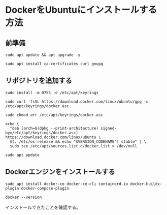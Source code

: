 # DockerをUbuntuにインストールする方法

## 前準備
```
sudo apt update && apt upgrade -y
```
```
sudo apt install ca-certificates curl gnupg
```

## リポジトリを追加する
```
sudo install -m 0755 -d /etc/apt/keyrings
```
```
sudo curl -fsSL https://download.docker.com/linux/ubuntu/gpg -o /etc/apt/keyrings/docker.asc
```
```
sudo chmod a+r /etc/apt/keyrings/docker.asc
```
```
echo \
  "deb [arch=$(dpkg --print-architecture) signed-by=/etc/apt/keyrings/docker.asc] https://download.docker.com/linux/ubuntu \
  $(. /etc/os-release && echo "$VERSION_CODENAME") stable" | \
  sudo tee /etc/apt/sources.list.d/docker.list > /dev/null
```
```
sudo apt update
```

## Dockerエンジンをインストールする
```
sudo apt install docker-ce docker-ce-cli containerd.io docker-buildx-plugin docker-compose-plugin
```
```
docker --version
```
インストールできたことを確認する。
